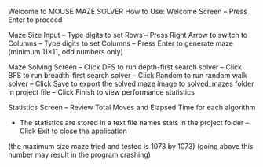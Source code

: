 Welcome to MOUSE MAZE SOLVER
How to Use:
Welcome Screen
– Press Enter to proceed

Maze Size Input
– Type digits to set Rows
– Press Right Arrow to switch to Columns
– Type digits to set Columns
– Press Enter to generate maze (minimum 11×11, odd numbers only)

Maze Solving Screen
– Click DFS to run depth-first search solver
– Click BFS to run breadth-first search solver
– Click Random to run random walk solver
– Click Save to export the solved maze image to solved_mazes folder in project file
– Click Finish to view performance statistics

Statistics Screen
– Review Total Moves and Elapsed Time for each algorithm
- The statistics are stored in a text file names stats in the project folder
– Click Exit to close the application

(the maximum size maze tried and tested is 1073 by 1073)
(going above this number may result in the program crashing)
